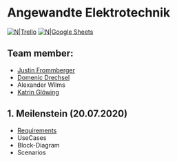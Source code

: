 # Angewandte Elektrotechnik

[![N|Trello](https://images.prismic.io/experte/b4e48555-ab0a-41a0-ba58-364b4e6b1a60_trello.png?auto=compress,format&w=100)](https://trello.com/invite/b/re50EZFq/427ca330402f4518e054d6163dca3c32/angewandte-elektrotechnik)
[![N|Google Sheets](https://lh3.googleusercontent.com/RYEyviCFtwVsRHolYDHbnuDf6s9FEttJmPT-6W0ZY0xYwcmEQsG5glDV-h2afrNIFnB_=s60-rw)](https://docs.google.com/spreadsheets/d/1uL0yLjaFqVc8i-xUU2DX3NYVm-_kznpkjr8uQJRt6os/edit?usp=sharing)

## Team member:
- [Justin Frommberger](https://github.com/JustinF97)
- [Domenic Drechsel](https://github.com/Domenic0312)
- Alexander Wilms
- [Katrin Glöwing](https://github.com/gitkatrin)

## 1. Meilenstein (20.07.2020)
- [Requirements](https://github.com/Domenic0312/AngewandteElektrotechnik/blob/master/requirements.md)
- UseCases
- Block-Diagram
- Scenarios
